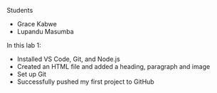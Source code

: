 Students
- Grace Kabwe
- Lupandu Masumba

In this lab 1:
- Installed VS Code, Git, and Node.js 
- Created an HTML file and added a heading, paragraph and image
- Set up Git
- Successfully pushed my first project to GitHub 
